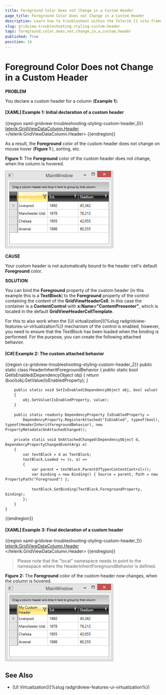 ```yaml
---
title: Foreground Color Does not Change in a Custom Header
page_title: Foreground Color Does not Change in a Custom Header
description: Learn how to troubleshoot within the Telerik {{ site.framework_name }} DataGrid when the Foreground color of the custom header does not change on mouse hover, sorting, etc.
slug: gridview-troubleshooting-styling-custom-header
tags: foreground,color,does,not,change,in,a,custom,header
published: True
position: 14
---
```


# Foreground Color Does not Change in a Custom Header

__PROBLEM__

You declare a custom header for a column (__Example 1__):

#### __[XAML] Example 1: Initial declaration of a custom header__

{{region xaml-gridview-troubleshooting-styling-custom-header_0}}
	<telerik:GridViewDataColumn.Header>
	    <TextBlock Text="My Custom Header" TextWrapping="Wrap" />
	</telerik:GridViewDataColumn.Header>
{{endregion}}

As a result, the __Foreground__ color of the custom header does not change on mouse hover (__Figure 1__ ), sorting, etc.		

__Figure 1:__ The __Foreground__ color of the custom header does not change, when the column is hovered.

![Telerik {{ site.framework_name }} DataGrid-troubleshooting-styling-custom-header-Problem](images/gridview-troubleshooting-styling-custom-header-Problem.png)

__CAUSE__

Your custom header is not automatically bound to the header cell's default __Foreground__ color.
		
__SOLUTION__

You can bind the __Foreground__ property of the custom header (in this example this is a __TextBlock__) to the __Foreground__ property of the control containing the content of the __GridViewHeaderCell__. In this case the container is a __ContentControl__ with __x:Name="ContentPresenter"__, which is located in the default __GridViewHeaderCellTemplate__. 

For this to also work when the [UI virtualization]({%slug radgridview-features-ui-virtualization%}) mechanism of the control is enabled, however, you need to ensure that the TextBlock has been loaded when the binding is performed. For the purpose, you can create the following attached behavior.

#### __[C#] Example 2: The custom attached behavior__
{{region cs-gridview-troubleshooting-styling-custom-header_2}}
    public static class HeaderInheritForegroundBehavior
    {
        public static bool GetIsEnabled(DependencyObject obj)
        {
            return (bool)obj.GetValue(IsEnabledProperty);
        }

        public static void SetIsEnabled(DependencyObject obj, bool value)
        {
            obj.SetValue(IsEnabledProperty, value);
        }

        public static readonly DependencyProperty IsEnabledProperty =
            DependencyProperty.RegisterAttached("IsEnabled", typeof(bool), typeof(HeaderInheritForegroundBehavior), new PropertyMetadata(OnAttachedChanged));

        private static void OnAttachedChanged(DependencyObject d, DependencyPropertyChangedEventArgs e)
        {
            var textBlock = d as TextBlock;
            textBlock.Loaded += (s, a) =>
            {
                var parent = textBlock.ParentOfType<ContentControl>();
                var binding = new Binding() { Source = parent, Path = new PropertyPath("Foreground") };

                textBlock.SetBinding(TextBlock.ForegroundProperty, binding);
            };
        }
    }
{{endregion}}

#### __[XAML] Example 3: Final declaration of a custom header__
{{region xaml-gridview-troubleshooting-styling-custom-header_1}}
	<telerik:GridViewDataColumn.Header>
	    <TextBlock Text="My Custom Header" local:HeaderInheritForegroundBehavior.IsEnabled="True" TextWrapping="Wrap" />
	</telerik:GridViewDataColumn.Header>
{{endregion}}

>Please note that the "local" namespace needs to point to the namespace where the HeaderInheritForegroundBehavior is defined.

__Figure 2:__ The __Foreground__ color of the custom header now changes, when the column is hovered.
![Telerik {{ site.framework_name }} DataGrid-troubleshooting-styling-custom-header-Solution](images/gridview-troubleshooting-styling-custom-header-Solution.png)

## See Also
* [UI Virtualization]({%slug radgridview-features-ui-virtualization%})